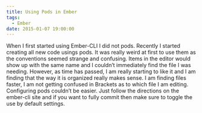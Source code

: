 ```yaml
---
title: Using Pods in Ember
tags:
  - Ember
date: 2015-01-07 19:00:00
---
```


When I first started using Ember-CLI I did not pods. Recently
I started creating all new code usings pods. It was really weird
at first to use them as the conventions seemed strange and confusing.
Items in the editor would show up with the same name and I couldn’t
immediately find the file I was needing. However, as time has passed,
I am really starting to like it and I am finding that the way it is
organized really makes sense. I am finding files faster, I am not getting
confused in Brackets as to which file I am editing. Configuring pods couldn’t
be easier. Just follow the directions on the ember-cli site and if you want to
fully commit then make sure to toggle the use by default settings.
